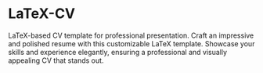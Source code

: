 # LaTeX-CV
LaTeX-based CV template for professional presentation. Craft an impressive and polished resume with this customizable LaTeX template. Showcase your skills and experience elegantly, ensuring a professional and visually appealing CV that stands out.
